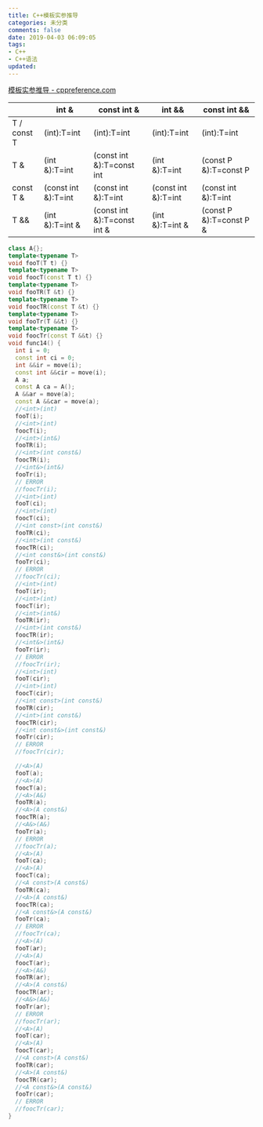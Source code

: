 ```yaml
---
title: C++模板实参推导
categories: 未分类
comments: false
date: 2019-04-03 06:09:05
tags:
- C++
- C++语法
updated:
---
```

[模板实参推导 - cppreference.com](https://zh.cppreference.com/w/cpp/language/template_argument_deduction) 

|             | int &               | const int &                 | int &&               | const int &&            |
| ----------- | ------------------- | --------------------------- | -------------------- | ----------------------- |
| T / const T | (int):T=int         | (int):T=int                 | (int):T=int          | (int):T=int             |
| T &         | (int &):T=int       | (const int &):T=const int   | (int &):T=int        | (const P &):T=const P   |
| const T &   | (const int &):T=int | (const int &):T=int         | (const int &):T=int  | (const int &):T=int     |
| T &&        | (int &):T=int &     | (const int &):T=const int & | (int &):T=int &      | (const P &):T=const P & |
<!--more-->
```cpp
class A{};
template<typename T>
void fooT(T t) {}
template<typename T>
void foocT(const T t) {}
template<typename T>
void fooTR(T &t) {}
template<typename T>
void foocTR(const T &t) {}
template<typename T>
void fooTr(T &&t) {}
template<typename T>
void foocTr(const T &&t) {}
void func14() {
  int i = 0;
  const int ci = 0;
  int &&ir = move(i);
  const int &&cir = move(i);
  A a;
  const A ca = A();
  A &&ar = move(a);
  const A &&car = move(a);
  //<int>(int)
  fooT(i);
  //<int>(int)
  foocT(i);
  //<int>(int&)
  fooTR(i);
  //<int>(int const&)
  foocTR(i);
  //<int&>(int&)
  fooTr(i);
  // ERROR
  //foocTr(i);
  //<int>(int)
  fooT(ci);
  //<int>(int)
  foocT(ci);
  //<int const>(int const&)
  fooTR(ci);
  //<int>(int const&)
  foocTR(ci);
  //<int const&>(int const&)
  fooTr(ci);
  // ERROR
  //foocTr(ci);
  //<int>(int)
  fooT(ir);
  //<int>(int)
  foocT(ir);
  //<int>(int&)
  fooTR(ir);
  //<int>(int const&)
  foocTR(ir);
  //<int&>(int&)
  fooTr(ir);
  // ERROR
  //foocTr(ir);
  //<int>(int)
  fooT(cir);
  //<int>(int)
  foocT(cir);
  //<int const>(int const&)
  fooTR(cir);
  //<int>(int const&)
  foocTR(cir);
  //<int const&>(int const&)
  fooTr(cir);
  // ERROR
  //foocTr(cir);

  //<A>(A)
  fooT(a);
  //<A>(A)
  foocT(a);
  //<A>(A&)
  fooTR(a);
  //<A>(A const&)
  foocTR(a);
  //<A&>(A&)
  fooTr(a);
  // ERROR
  //foocTr(a);
  //<A>(A)
  fooT(ca);
  //<A>(A)
  foocT(ca);
  //<A const>(A const&)
  fooTR(ca);
  //<A>(A const&)
  foocTR(ca);
  //<A const&>(A const&)
  fooTr(ca);
  // ERROR
  //foocTr(ca);
  //<A>(A)
  fooT(ar);
  //<A>(A)
  foocT(ar);
  //<A>(A&)
  fooTR(ar);
  //<A>(A const&)
  foocTR(ar);
  //<A&>(A&)
  fooTr(ar);
  // ERROR
  //foocTr(ar);
  //<A>(A)
  fooT(car);
  //<A>(A)
  foocT(car);
  //<A const>(A const&)
  fooTR(car);
  //<A>(A const&)
  foocTR(car);
  //<A const&>(A const&)
  fooTr(car);
  // ERROR
  //foocTr(car);
}
```
